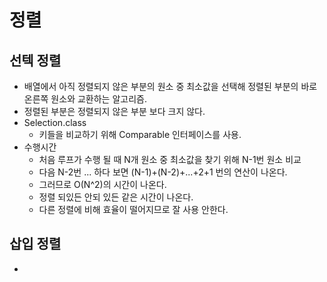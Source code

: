 # 정렬
## 선텍 정렬
  - 배열에서 아직 정렬되지 않은 부분의 원소 중 최소값을 선택해 정렬된 부분의 바로 온른쪽 원소와 교환하는 알고리즘.
  - 정렬된 부분은 정렬되지 않은 부분 보다 크지 않다. 
  - Selection.class
    - 키들을 비교하기 위해 Comparable 인터페이스를 사용.
  - 수행시간
    - 처음 루프가 수행 될 때 N개 원소 중 최소값을 찾기 위해 N-1번 원소 비교
    - 다음 N-2번 ... 하다 보면 (N-1)+(N-2)+...+2+1 번의 연산이 나온다.
    - 그러므로 O(N^2)의 시간이 나온다.
    - 정렬 되있든 안되 있든 같은 시간이 나온다. 
    - 다른 정렬에 비해 효율이 떨어지므로 잘 사용 안한다. 

## 삽입 정렬
  - 